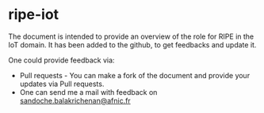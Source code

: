 # ripe-iot

The document is intended to provide an overview of the role for RIPE in the IoT
domain. It has been added to the github, to get feedbacks and update it. 

One could provide feedback via: 
   * Pull requests - You can make a fork of the document and provide your
     updates via Pull requests.
   * One can send me a mail with feedback on sandoche.balakrichenan@afnic.fr

